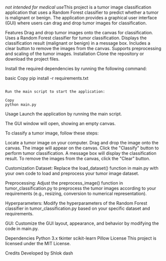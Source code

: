 *not intended for medical use*This project is a tumor image classification application that uses a Random Forest classifier to predict whether a tumor is malignant or benign. The application provides a graphical user interface (GUI) where users can drag and drop tumor images for classification.

Features
Drag and drop tumor images onto the canvas for classification.
Uses a Random Forest classifier for tumor classification.
Displays the classification result (malignant or benign) in a message box.
Includes a clear button to remove the images from the canvas.
Supports preprocessing and scaling of the tumor images.
Installation
Clone the repository or download the project files.

Install the required dependencies by running the following command:

basic
Copy
pip install -r requirements.txt
```

Run the main script to start the application:

Copy
python main.py
```
Usage
Launch the application by running the main script.

The GUI window will open, showing an empty canvas.

To classify a tumor image, follow these steps:

Locate a tumor image on your computer.
Drag and drop the image onto the canvas.
The image will appear on the canvas.
Click the "Classify" button to perform tumor classification.
A message box will display the classification result.
To remove the images from the canvas, click the "Clear" button.

Customization
Dataset: Replace the load_dataset() function in main.py with your own code to load and preprocess your tumor image dataset.

Preprocessing: Adjust the preprocess_image() function in tumor_classification.py to preprocess the tumor images according to your requirements (e.g., resizing, conversion to numerical representation).

Hyperparameters: Modify the hyperparameters of the Random Forest classifier in tumor_classification.py based on your specific dataset and requirements.

GUI: Customize the GUI layout, appearance, and behavior by modifying the code in main.py.

Dependencies
Python 3.x
tkinter
scikit-learn
Pillow
License
This project is licensed under the MIT License.

Credits
Developed by Shlok dash
